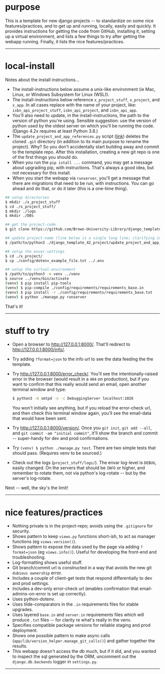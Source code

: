 # purpose

This is a template for new django projects -- to standardize on some nice features/practices, and to get up and running, locally, easily and quickly. It provides instructions for getting the code from GitHub, installing it, setting up a virtual environment, and lists a few things to try after getting the webapp running. Finally, it lists the nice features/practices.

--- 


# local-install

Notes about the install instructions...

- The install-instructions below assume a unix-like environment (ie Mac, Linux, or Windows Subsystem for Linux (WSL)). 
- The install-instructions below reference `x_project_stuff`, `x_project`, and `x_app`. In all cases replace with the name of your project, like: `isbn_api_project_stuff`, `isbn_api_project`, and `isbn_api_app`.
- You'll also need to update, in the install-instructions, the path to the version of python you're using. Sensible suggestion: use the version of python used by the oldest server on which you'll be running the code. (Django 4.2x requires at least Python 3.8.)
- The `update_project_and_app_references.py` script ([link](https://github.com/Brown-University-Library/django_template_42_project/blob/main/update_project_and_app_references.py)) deletes the cloned `.git` directory (in addition to its main purpose to rename the project). Why? So you don't accidentally start building away and commit to the template repo. After this installation, creating a new git repo is one of the first things you should do.
- When you run the `pip istall ...` command, you may get a message about upgrading pip, with instructions. That's always a good idea, but not necessary for this install.
- When you start the webapp via `runserver`, you'll get a message that there are migrations that need to be run, with instructions. You can go ahead and do that, or do it later (this is a one-time thing).

```bash
## setup directories
$ mkdir ./x_project_stuff
$ cd ./x_project_stuff/
$ mkdir ./logs
$ mkdir ./DBs

## get the project-code
$ git clone https://github.com/Brown-University-Library/django_template_42_project.git

## update project-name (line below is a single long line; clarifying in case it wraps)
$ /path/to/python3 ./django_template_42_project/update_project_and_app_references.py --target_dir "./django_template_42_project/" --new_project_name "x_project" --new_app_name "x_app"  

## setup the envar-settings
$ cd ./x_project/
$ cp ./config/dotenv_example_file.txt ../.env

## setup the virtual-environment
$ /path/to/python3 -m venv ../venv
$ source ../venv/bin/activate
(venv) $ pip install pip-tools
(venv) $ pip-compile ./config/requirements/requirements_base.in
(venv) $ pip install -r ./config/requirements/requirements_base.txt
(venv) $ python ./manage.py runserver
```

That's it!

---

# stuff to try

- Open a browser to <http://127.0.0.1:8000/>. That'll redirect to <http://127.0.0.1:8000/info/>. 

- Try adding `?format=json` to the info url to see the data feeding the the template.

- Try <http://127.0.0.1:8000/error_check/>. You'll see the intentionally-raised error in the browser (would result in a `404` on production), but if you want to confirm that this really would send an email, open another terminal window and type:
    ```bash
    $ python3 -m smtpd -n -c DebuggingServer localhost:1026
    ```

    You won't initially see anything, but if you reload the error-check url, and then check this terminal window again, you'll see the email-data that would have been sent.

- Try <http://127.0.0.1:8000/version/>. Once you `git init`, `git add --all`, and `git commit -am "initial commit"`, it'll show the branch and commit -- super-handy for dev and prod confirmations.

- Try `(venv) $ python ./manage.py test`. There are two simple tests that should pass. (Requires venv to be sourced.)

- Check out the logs (`project_stuff/logs/`). The envar log-level is `DEBUG`, easily changed. On the servers that should be `INFO` or higher, and remember to rotate them, not via python's log-rotate -- but by the server's log-rotate.

Next -- well, the sky's the limit!

---


# nice features/practices

- Nothing private is in the project-repo; avoids using the `.gitignore` for security.
- Shows pattern to keep `views.py` functions short-ish, to act as manager functions (eg `views.version()`).
- Shows pattern to expose the data used by the page via adding `?format=json` (eg `views.info()`). Useful for developing the front-end and troubleshooting.
- Log-formatting shows useful stuff.
- Git branch/commit url is constructed in a way that avoids the new git `dubious ownership` error.
- Includes a couple of client-get tests that respond differentially to dev and prod settings.
- Includes a dev-only error-check url (enables confirmation that email-admins-on-error is set up correctly).
- Uses python-dotenv.
- Uses tilde-comparators in the `.in` requirements files for stable upgrades.
- Uses layered `base.in` and `server.in` requirements files which will produce `.txt` files -- for clarity re what's really in the venv. 
- Specifies compatible package versions for reliable staging and prod deployment.
- Shows one possible pattern to make async calls (`app/lib/version_helper.manage_git_calls()`) and gather together the results.
- This webapp doesn't access the db much, but if it did, and you wanted to inspect the sql generated by the ORM, uncomment out the `django.db.backends` logger in `settings.py`.

---
